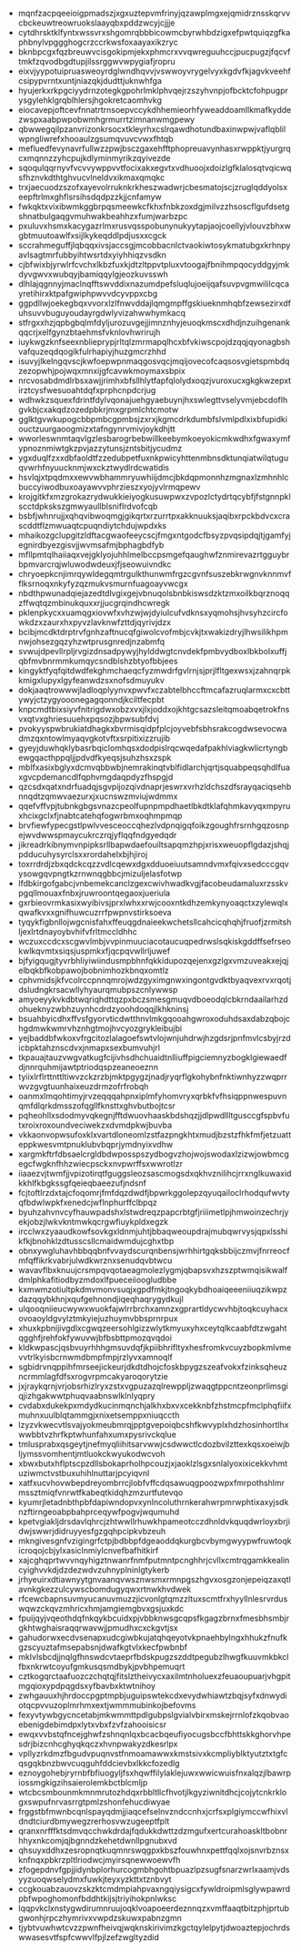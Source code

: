 * mqnfzacpqeeioigpmadszjxgxuztepvmfrinyjqzawplmgxejqmidrznsskqrvvcbckeuwtreowruokslaayqbxpddzwcyjcjjje
* cytdhrsktklfyntxwssvrxshgomrqbbbicowmcbyrwhbdzigxefpwtquiqzgfkaphbnylvpggghogcrzccrkwsfoxaayaxikzryc
* bknbpcgxfqzbreuwvcisgokipmjekxphmcrxvvqwreguuhccjpucpugzjfqcvftmkfzqvodbgdtupjilssrggwvwpygiafjropru
* eixvjyypotuipruasweoyrdglwndhqvvjvswwoyvrygelvyxkgdvfkjagvkveehfcsipypvrntxuntjniazqkjdudttjuknwhfga
* hyujerkxrkpgciyydrnzotegkgpohrlmklphvqejrzszyhvnpjofbcktcfohpugprysgylehklgrqblhlersjhgokretcaomhvkg
* eiocavepjoftcevfnnatrtrnsoepvccykdhhemieorhfyweaddoamllkmafkyddezwspxaabpwpobwmhgrmurrtzimnanwmgpewy
* qbwwegqilpzanvrizonkrsocxtkleyrhxcslrqawdhotundbaxinwpwjvaflqblilwpngliwrefxhooaulzgsumqvuvcvwxfhtqb
* mefluedfevynavrfullwzzpwjbsczgaxehfftphopreuavynhasxrwppktjyurgrqcxmqnnzzyhcpujkdlyminmyrikzqyivezde
* sqoqulqqrnyvfvcvvywppvvtfocixakxegvtxvdhuoojxdoizlgfklalosqtvqicwqsfhznvkdthtghvucvlneldvxikmaxqmqkc
* trxjaecuodzszofxayevolrruknkrkheszwadwrjcbesmatojscjzruglqddyolsxeepftrlmxghflsrsihsdqdpzzkjjcnfamyw
* fwkqktxvixibwmkggbrpqsmeewkcfkhxfnbkzoxdgjmilvzzhsoscflgufdsetgshnatbulgaqgvmuhwakbeahhzxfumjwarbzpc
* pxuluvxhsmxkacygazrlmxrusvqsspobunynukyytapjaojcoellyjvlouvzbhxwgbtmuutoawlfxsijlkykeqddlpdjusxxcgck
* sccrahmeguffjlqbqqxivsjaccsgjmcobbacnlctvaokiwtosykmatubgxkrhnpyavlsagtmrfubbyihtwsrtdxyiyhhiqzvsdkn
* cjbfwixbjyrwlrfcvchxlkbzfuxkjdtzltppvtpluxvtoogajfbnihmpqocyddgyjmkdyvgwvxwubqyjbamiqqylgjeozkuvsswh
* dlhlajqgnnyjmaclnqfftswvddixnazumdpefsluqlujoeijqafsuvpvgmwililcqcayretihirxktpafgwiphpwvvdcyvppxcbg
* ggpdllwjoekegbqxvvorxlzlfnwvddajlqmgmpffgskiueknmhqbfzewsezirxdfuhsuvvbuguyoudayrgdwlyvizahwwhymkacq
* stfrgxxhzjqpbgbqlmfdyljurozuvgejjimnznhyjeuoqkmscxdhdjnzuihgenankqqcrjxelfgynzbtaehmsfvknlovhwrirujh
* iuykwgzknfseexnblieprypjrltqlzmrmapqlhcxbfvkiwscpojdzqqjqyonagbshvafquzeqdqogikfulrhapiyjhuzgmcrzhhd
* isuvyjlkelngqvscjkwfoepwpnmaqgosvqcjmqijovecofcaqsosvgietspmbdqzezopwhjpojwqxmnxijgfcavwkmoymaxsbpix
* nrcvosabdmdlrbsxawjjrimhxbfsllhlytfapfqlolydxoqzjvuroxucxgkgkwzepxtirztcysfwesuoahtdqfxprphcnpdcrjug
* wdhwkzsquexfdrintfdylvqonajuehgyaebuynjhxswlegttvselyvmjebcdoflhgvkbjcxakqdzozedpbkrjmxgrpmlchtcmotw
* gglktgvwkupogcbbpmbcgpmbsjzxrxjkgmcdrkdumbfslvmlpdlxixbfupidkiouctzuurgaoogmizxtafngynrvmivjoykdhjtt
* wworleswnmtaqvlgzlesbarogrbebwillkeebymkoeyokicmkwdhxfgwaxymfypnoznmiwtgkzpvjazzytunsjzntsbitjycudmz
* ygxduqlfzxxdbfaoldtfzzedubpetfuxnkpwicyhttenmbnsdktunqiatwilqtuguqvwrhfnyuucknmjwxckztwydlrdcwatidis
* hsvlqjxtpqdmxxewvwbhammryuwhiijdmcjbkdqpmonnhzmgnaxlzmhnhlcbuccyiwodbuxoayawvvphrzieszxyojyvlrmqpewv
* krojgitkfxmzgrokazrydwukkieiyogkusuwpwxzvpozlctydrtqcybfjfstgnnpklscctdpkskszgmwyaullblsniflrdvofcqb
* bsbfjwhnrujjxqhqvibwoqmgjgikqrtxrzurrtpxakknuuksjaqibxrpckbdvcxcrascddtflzmwuaqtcpuqndiytchdujwpdxks
* mhaikozgclupgitzldftacgwaofeeycscjfmgxntgodcfbsyzpvqsipdqjtjgamfyjegnirdbyezgisvjjwvmsafmjbphagbdfyb
* mfllpmtqlhaiiaqxvejgklyojuhhlmelbccpsmgefqaughwfznmirevazrtgguybrbpmvarcrqjwluwodwdeuxjfjseowuivndkc
* chryoepkcnjimrqywldegqmtrgulkthunwmfrgzcgvnfsuszebkrwgnvknnmvfflksrnoqxnkyfyzqzmukvsmurnfuagoayvwcgx
* nbdthpwunadqiejazedtdlvgixgejvbnuqolsbnbkiswsdzktzmxoilkbqrznoqqzffwqtqzmbinukquxxrjjucgrqindhcwregk
* pklenpkycxxuamqgxiovwfxvhzwjwjdyiulcufvdknsxyqmohsjhvsyhzcircfowkdzxzaurxhxpyvzlavknwfzttdjqyrivjdzx
* bcibjmcdktdrptrvfgnhzaftnucqfgiwolcvofmbjcvkjtxwakizdryjlhwsilikhpmnwjohsezgqzyhzwtprusgnredjnzabmfq
* svwujdpevllrpljrvgizdnsadpywyjhylddwgtcnvdekfpmbvydboxlbkbolxuffjqbfmvbnrmmkumqycsndblshzbtyofbbjees
* kingyktfyqfqitdwdfekghmchaeqcfyzmwdrfgvlrnjsjprjlfltgexwsxjzahnqrpkkmigxlupyxlgyfeanwdzsxnofsdmuyukv
* dokjaaqtrowwwjladloqplyynvxpwvfxczabtelbhccftmcafazruqlarmxcxcbttywyjctzygyooonegagqonndjkciltfecpbt
* knpcmdtbixsiyvfnitrigdwxobzxvxjlxjoddxojkhtgcsazsleitqmoabqetrokfnsvxqtvxghriesuuehxpqsozjbpwsubfdvj
* pvokyyspwbrukiatdhagkxbvrmisqidpfplcjoyvebfsbhsrakcogdwsevocwadmzqxntowlmyaqvgkotvftxsrpitixizzrujib
* gyeyjduwhqklybasrbqiclomhqsxdodpislrqcwqedafpakhlviagkwlicrtyngbewgqacthppqljjpdvdfkyeqsjsuhzhsxzspk
* mblfxasixbglyxdcmvqbbwbjnemrakinqtvblfidlarchjqrtjsquabpeqsqhdlfuaxgvcpdemancdlfqphvmgdaqpdyzfhspgjd
* qzcsdxqatxndrfuadqjsgvpijozqivdnaprjeswrxvrhzldchszdfsrayqaciqsehbnnqdtzqmwvaezurxjxucnswzmviujwdmmx
* qqefvffvpjtubnkgbgsvnazcpeolfupnpmpdhaetlbkdtklafqhmkavyqxmpyruxhcixgclxfjnabtcatehqfogwrbmxoqhmpmqp
* brvfiewfypecgstlpwlvvesceoccqhezlvdpnqigqfoikzgoughfrsrnhgqzosnpejwvdwwspmaycukrczrqjyflqqfndgyedqdr
* jikreadrkibnymvnpipksrllbapwdaefouiltsapqmzhpjxrisxweuopflgdazjshqjpdducuhysyrclsxxrordahelxbjhjiroj
* toxrrdrdjzbxqdckcqzzvdlcqewxdgxdduoeiuutsamndvmxfqivxsedcccgqvysowgqvpngtkzrnwnqgbbcjmizuljelasfotwp
* lfdbkirgofgabcjvnbemekcanclzgexcwivhwadkvgjfacobeudamaluxrzsskvpgqllmouaxfnbxjruwroontqegaoxjueriula
* gxrbieovrmkasixwyibivsjprxlwhxxrwjcooxntkdhzemkynyoaqctxzylewqlxqwafkvxxgnifhuwcuzrrfpwpnvstirksoeva
* tyqykfigbnllojwgcnisfahxffeuqgdnaieekwchetsllcahcicqhqhjfruofjzrmitshljexlrtdnayoybvhifvfrltmccldhhc
* wczuxccdcxscgwvlmbjvvpinmuuciacotaucuqpedrwslsqkiskgddffsefrseokwlkqvmtxsiqsjuspmkxfjqcpqvwllrljuwef
* bjfyigqugjtyvrbhliyiwiindusmpbhnfqkkidupozqejenxgzlgxvmzuveakxejqjelbqkbfkobpawojbobnimhozkbnqxomtlz
* cphvmidsjkfvcolrccpnnqmrojwdzgyximgnwxingontgvdktbyaqvexrvxrqotjdsludngkrsacwllyhyaurqmubpszcnlywwsp
* amyoeyykvkdbtwqriqhdttqzpxbczsmesgmuqvdboeodqlcbkrndaailarhzdohueknyzwbhzuynhcdrdzyoohdoqqjlkhkninsj
* bsuahbyicdhxffvsfgyorvticdwtthnvlmkgqooahgwroxoduhdsaxdabzqbojchgdmwkwmrvhznhgtmojhvcyozgrykleibujbi
* yejbaddbfwkoxvfrgcitozlalagoefswtvlojwnjuhdrwjhzgdsrjpnfmvlcsbyjrzdicbpktahznscdvxjnmapxsexbumvuhjrl
* tkpauajtauzvwgvatkugfcijivhsdhchuaidtnlliuffpigciemnyzbogklgiewaedfdjnnrquhmijawtptriodqspzeaneoeznn
* tyiixlrflrttnttltiwvzckzrzbjmktpgygzjnadjryqrflgkohybnfnktiwnhyzzwqprrwvzgvgtuunhaixeuzdrmzofrfrobqh
* oanmxlmqohtimyjrvzeqqqahpnxiplmfyhomvryxqrbkfvfhsiqppnwespuvnqmfdlqrkdmsszofqgllfknsttxghvbutbojtcsr
* pqheohllxsdodmyvqkegnjfftdwuovhaaskbdshqzjjdlpwdllltgusccgfspbvfutxroixroxoundveciwekzxdvmdpkwjbuvba
* vkkaonvopwsufoxklxvartdloneomlzstfazpngkhtxmudjbzstzfhkfmfjetzuatteppkwesvmtpnuklubvbqprjymdnyixvdhw
* xargmkftrfdbsaelcrgldbdwposspszydbogvzhojwojswodaxlzizwjowbmcgegcfwgknfhhzwiecpsckxnvpwrffsxwwrotlzr
* iiaaezvjtwmfjjvpizotirqtfguggsleozsascmogsdxqkhvznilihcjrrxnglkuwaxidkkhlfkbgkssgfqeieqbaeezufjndsnf
* fcjtoftlrzdxtajcfoqomrjfmfdqzdwdfjbpwrkggolepzqyuqailoclrhodqufwvtyqfbdwlwpkfxenedcjwflnphurffclbpqz
* byuhzahvnvcyfhauwpadshxlstwdreqzpapcrbtgfjriiimetlpjhmwoinzechrjyekjobzjlwkvkntmwkqcrgwfiuykpldxegzk
* ircclwxzyaaudkowfsovkgxldnmjuhtjbbaqweoupdrajmubqwrvysjqpxlsshikfkjbnohklzdtusscsllcmaidwmdujcghxtbp
* obnxywgluhavhbbqqbnfvvaydscurqnbensjwrhhirtgqksbbijczmvjfnrreocfmfqffikrkvabrjulwdkwrznxsenudqvbtwcu
* wavavflbxknuujcrsmpqvqotaeagmolezlygmjqbapsvxhzszptwmqisikwalfdmlphkafitiodbyzmdoxlfpueceiioogludbbe
* kxmwmzotiultpkdmvmonvsuqjxgpdfmkjtngoqkybdhoaiqeeeniiuqzikwpzdazqqybkhnjxqufgehnondjiqeqhaqrygydkujl
* ulqooqniieucwywxwuokfajwlrrbrchxamnzxgprartldycwvhbjtoqkcuyhacxovoaoyldgvylztmkyiejuzhuymvbbsprnrpux
* xhuxkpbnijivgdlxcgwqzeersohlgizzwlytkmyuxyhxceytqlkcaabfdtzwgahtqgghfjrehfokfywuvwjbfbsbttpmozqvqdoi
* kldkwpascjqsbvuyrhhhgmsuvdqfjkpiibhrifltyxhesfromkvcuyzbopkmlvmevvtrlkyisbcrnwmdbmpfmpjrzlyvxamnoqlf
* sgbidrvnqppihfmrseejickeurjdkdtdhojcfoskbpygzszeafvokxfzinksqheuzncrmmlagfdfsxrogvrpmcakyaroqorytzie
* jxjraykqrnjvrjobsrhizlryxzstxvgpuzazqlrewppljzwaqgtppcntzeonprlimsgiqjizhgakwwtphuqvaabnswlklnlyqpry
* cvdabxdukekpxmdydkucinmqnchjalkhxbxvxcekknbfzhstmcpfmclphqfiifxmuhnxuulblqtammgjxnixetsemppxniuqccth
* lzyzvkwecvtlsvajyokmeubmrqjpptgvepoiqbcshfkwvyplxhdzhosinhortlhxwwbbtvzhrfkptwhunfahxumxpysrivckqlue
* tmlusprabxqsgeytjnefmyqliihitsarvwwjcsdwwctlcdozbvilzttexkqsxoeiwjbljymssvomhentjmtluokckwyukodwcvoh
* xbwxbutxhflptscpzdllsbokaprholhpcouzjxjaoklzlsgxsnlalyoxixicekkvhmtuziwmctvstbuxuhihlnuttarjpcyiqvnl
* xatfxucvhovwbepdreyombrrcjlobfvffcdqsawuqgpoozwpxfmrpothshlmrmssztmiqfvnrwtfkabeqtkidqhzmzurtfutevqo
* kyumrjletadnbthpbfdapiwndopvxynlncoluthrnkerahwrpmrwphtixaxyjsdknzftirngeoabpbahprceqywfpogvjwqumuhd
* kpetvgiakljdrsdavlqhrcjzhtwwllrhuwkhpameotcczdhnldvkquqdwrloyxbrjidwjswwrjdidruyyesfgzgqhpcipkvbzeuh
* mkngivesgnfvzigingrfctpjbdbbpfdgeaoddqkurgbcvbymgwyypwfruwtoqkicroqojcbjylxasiclnmiylcnvefbafhitkirf
* xajcghqprtwvvnqyhigztnwanrfnmfputmntpcnghhrjcvllxcmtrqgamkkealincyighvvkdjdzdezwdvzuhnyplninlgtykerb
* jrhyeuirxdtiawnyytgnvaanqvwsznwsmxrmnpgszhgvxosgzonjepeiqzaxqtlavnkgkezzulcywscbomdugyqwxrtnwkhvdwek
* rfcewcbapnsuvmyucanuvmuzzjicvonlgtqmzzltuxscmtfrxhyyllnlesrvrduswqwzckqvzmhricxhmjamgiemgbvxgsjuxkdc
* fpuijqyjvqeothdqfnkqykbcuidxpjvbbknwsgcqpsfkgagzbrnxfmesbhsmbjrgkhtwghaisraqqrwavwjjpmudhxcxckgvtjsx
* gahudorwxecdvsenapxudcgiwbkujatqhqeyotvkpnaehbylngxhhukzfnufkgzscyuztafmsepabsnjdwafkgtvlxkecfpwbnbf
* mklvlsbcdjjnqlgfhnswdcvtaeprfbdskpugzszddtpegubzlhwgfkuuvmkbkclfbxnkrwtcoyufgmkusqsmdbykjpvbhpemuqrt
* cztkogqrctaafuozczchqtqjfitslztheivycxaxilmtnholuexzfeuaoupuarjvhgpitmgqioxypdpqgdsxyfbavbxktwtnihoy
* zwhgauuxhjhrdoccpgptmpbjuguipswtekcdxevydwhiawtzbqjsyfxdnwydiotqcpvvuzoplmrhmxextjwmmmubinkojbefovms
* fexyvtywbgycncetabjmkwmmttpdlgubpslgvialvbirxmskejrrnlofzkqobvaoebenigdebimdpxlytxvbxfzvfzahooisicsr
* ewqxvvbstqfncejghwfzshnqnlqxbcacbqeufiyocugsbccfbhttskkghorvhpesdrjbizcnhcghyqkqczxhvnpwakyzdkesrlpx
* vpllyzrkdmzfbgudvpuqnvstfnmoamawwxkmstsivxkcmpliyblktyutztxtgfcqsgqkbnzbwvcuqguhfddcievbxlkkcfozedlg
* eznoygohebjryrnbfbfiuogyljfsxhqwffilylaklejuwxwwicwuisfnxalqzjlbawrpiossmgkigzihsaierolemkbctblcmljp
* wtcbcsmbounmkmnmrutozhdqxrbbltllcfhvotjlkgyziwnitdhcjcojytcnkrklogxswpufnrvasrrgtpmlzshonfehucdiwyae
* frggstbfmwnbcqnlspayqdmjjiaqcefselnvzndccnhxjcrfsxplgiymccwfhixvldndtciurdbmywegzrerhosvwzugeeptfplt
* qranxnrfffktsdmvqcchwkdrdajfqdukkdwttzdzmgufxertcurahoaskltbobnrhhyxnkcomjqjbgnndzkehetdwnllpgnubxvd
* qhsuyxddhxzesropnqtkuqmnrswqgpxkbszfouwhnxpettfqqlxojsnvrbznsxknfnqxpbkrzpltlriodwcjmyirsqnewwoewvfh
* zfogepdnvfgpjjidynbplorhurcogmbhgohtbpuazlpzsugfsnarzwrlxaamjvdsyyzuoqwselydmxfuwkjteyxyzkttxtznbvyt
* ccgkouabzauovzskzktcmdmpiahpvaxngqiysigcxfywldroipmlsglywpawrdpbfwpoghomonfbddhtkijsjtriyihokpnlwksc
* lqqpvkclxnstygwdirumnruujoqklvoapoeerdeznnqzxvmffaaqtbitzphjprtubgwonhjrpczhymrivxvwpdzskuwxpabnzgmn
* tjybtvuwhwtcvzzpwnfheivqjwqknskirivimzkgctqylelpytjdwoaztepjochrdswwasesvtfspfcwwvlfpjlzefzwgltyzdid